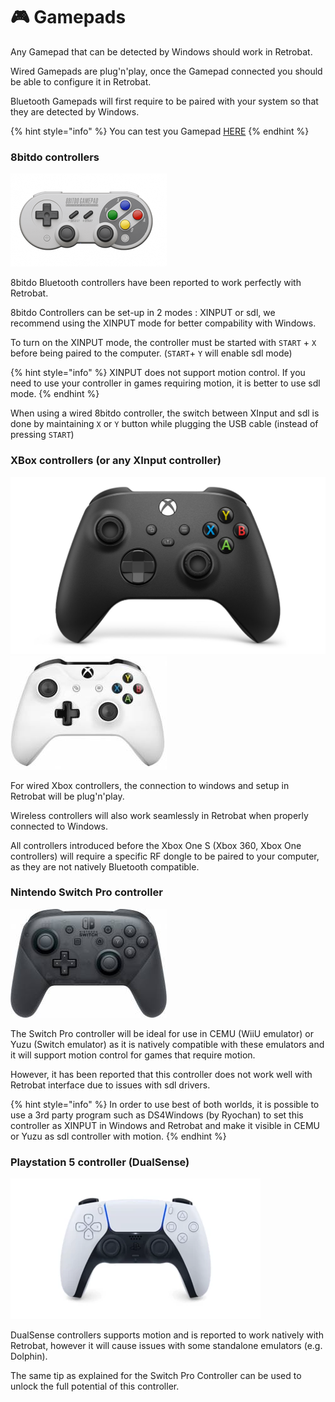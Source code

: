 # 🎮 Gamepads

Any Gamepad that can be detected by Windows should work in Retrobat.

Wired Gamepads are plug'n'play, once the Gamepad connected you should be able to configure it in Retrobat.

Bluetooth Gamepads will first require to be paired with your system so that they are detected by Windows.

{% hint style="info" %}
You can test you Gamepad [HERE](https://gamepad-tester.com/)
{% endhint %}

### 8bitdo controllers <a href="#bitdo_controllers" id="bitdo_controllers"></a>

![](<../../.gitbook/assets/image (5).png>)

8bitdo Bluetooth controllers have been reported to work perfectly with Retrobat.

8bitdo Controllers can be set-up in 2 modes : XINPUT or sdl, we recommend using the XINPUT mode for better compability with Windows.

To turn on the XINPUT mode, the controller must be started with `START` + `X` before being paired to the computer. (`START`+ `Y` will enable sdl mode)

{% hint style="info" %}
XINPUT does not support motion control. If you need to use your controller in games requiring motion, it is better to use sdl mode.
{% endhint %}

When using a wired 8bitdo controller, the switch between XInput and sdl is done by maintaining `X` or `Y` button while plugging the USB cable (instead of pressing `START`)

### XBox controllers (or any XInput controller)

![](<../../.gitbook/assets/image (4).png>)![](../../.gitbook/assets/image.png)

For wired Xbox controllers, the connection to windows and setup in Retrobat will be plug'n'play.

Wireless controllers will also work seamlessly in Retrobat when properly connected to Windows.

All controllers introduced before the Xbox One S (Xbox 360, Xbox One controllers) will require a specific RF dongle to be paired to your computer, as they are not natively Bluetooth compatible.

### Nintendo Switch Pro controller

![](<../../.gitbook/assets/image (2).png>)

The Switch Pro controller will be ideal for use in CEMU (WiiU emulator) or Yuzu (Switch emulator) as it is natively compatible with these emulators and it will support motion control for games that require motion.

However, it has been reported that this controller does not work well with Retrobat interface due to issues with sdl drivers.

{% hint style="info" %}
In order to use best of both worlds, it is possible to use a 3rd party program such as DS4Windows (by Ryochan) to set this controller as XINPUT in Windows and Retrobat and make it visible in CEMU or Yuzu as sdl controller with motion.
{% endhint %}

### Playstation 5 controller (DualSense)

![](<../../.gitbook/assets/image (1).png>)

DualSense controllers supports motion and is reported to work natively with Retrobat, however it will cause issues with some standalone emulators (e.g. Dolphin).

The same tip as explained for the Switch Pro Controller can be used to unlock the full potential of this controller.
